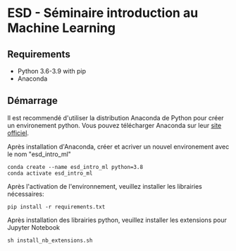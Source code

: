 # ESD - Séminaire introduction au Machine Learning


## Requirements
* Python 3.6-3.9 with pip
* Anaconda

## Démarrage

Il est recommendé d'utiliser la distribution Anaconda de Python pour créer un environement python. Vous pouvez télécharger Anaconda sur leur [site officiel](https://www.anaconda.com/products/individual#macos).

Après installation d'Anaconda, créer et acriver un nouvel environement avec le nom "esd_intro_ml"
```
conda create --name esd_intro_ml python=3.8
conda activate esd_intro_ml
```

Après l'activation de l'environnement, veuillez installer les librairies nécessaires:
```
pip install -r requirements.txt
```
Après installation des librairies python, veuillez installer les extensions pour Jupyter Notebook

```
sh install_nb_extensions.sh
``` 

